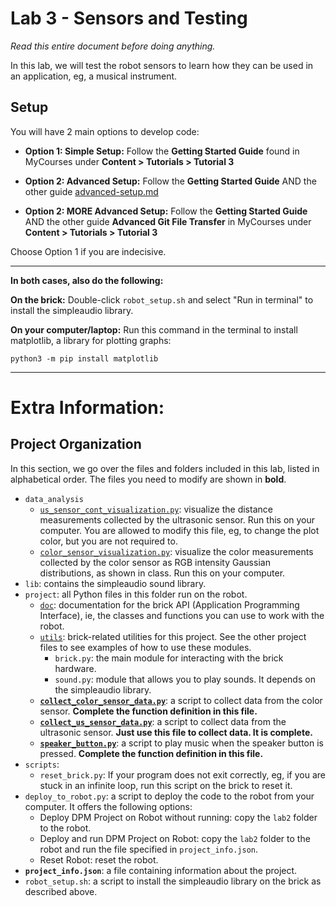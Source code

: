 # Lab 3 - Sensors and Testing

_Read this entire document before doing anything._

In this lab, we will test the robot sensors to learn how they can be used in an
application, eg, a musical instrument.

## Setup

You will have 2 main options to develop code:

- **Option 1: Simple Setup:** Follow the **Getting Started Guide** found in MyCourses under **Content > Tutorials > Tutorial 3**

- **Option 2: Advanced Setup:** Follow the **Getting Started Guide** AND the other guide [advanced-setup.md](./flexible-setup.md)

- **Option 2: MORE Advanced Setup:** Follow the **Getting Started Guide** AND the other guide **Advanced Git File Transfer** in MyCourses under **Content > Tutorials > Tutorial 3**

Choose Option 1 if you are indecisive.

___

**In both cases, also do the following:**

**On the brick:** Double-click `robot_setup.sh` and select "Run in terminal"
to install the simpleaudio library.

**On your computer/laptop:** Run this command in the terminal to install
matplotlib, a library for plotting graphs:

```
python3 -m pip install matplotlib
```
___










# Extra Information:

## Project Organization

In this section, we go over the files and folders included in this lab,
listed in alphabetical order.
The files you need to modify are shown in **bold**.

- `data_analysis`
  - [`us_sensor_cont_visualization.py`](data_analysis/us_sensor_cont_visualization.py):
  visualize the distance measurements
  collected by the ultrasonic sensor. Run this on your computer.
  You are allowed to modify this file, eg, to change the plot color,
  but you are not required to.
  - [`color_sensor_visualization.py`](data_analysis/color_sensor_visualization.py):
  visualize the color measurements collected by the color sensor as
  RGB intensity Gaussian distributions, as shown in class. Run this on your computer.
- `lib`: contains the simpleaudio sound library.
- `project`: all Python files in this folder run on the robot.
  - [`doc`](project/doc): documentation for the brick API
  (Application Programming Interface), ie, the classes and functions
  you can use to work with the robot.
  - [`utils`](project/utils): brick-related utilities for this project.
  See the other project files to see examples of how to use these modules.
    - `brick.py`: the main module for interacting with the brick hardware.
    - `sound.py`: module that allows you to play sounds.
    It depends on the simpleaudio library.
  - [**`collect_color_sensor_data.py`**](project/collect_color_sensor_data.py):
  a script to collect data from the color sensor.
  **Complete the function definition in this file.**
  - [**`collect_us_sensor_data.py`**](project/collect_us_sensor_data.py):
  a script to collect data from the ultrasonic sensor.
  **Just use this file to collect data. It is complete.**
  - [**`speaker_button.py`**](project/speaker_button.py):
  a script to play music when the speaker button is pressed.
  **Complete the function definition in this file.**
- `scripts`:
  - `reset_brick.py`: If your program does not exit correctly, eg,
  if you are stuck in an infinite loop, run this script on the brick to reset it.
- `deploy_to_robot.py`: a script to deploy the code to the robot from your computer.
  It offers the following options:
  - Deploy DPM Project on Robot without running:
  copy the `lab2` folder to the robot.
  - Deploy and run DPM Project on Robot:
  copy the `lab2` folder to the robot and run the file specified
  in `project_info.json`.
  - Reset Robot: reset the robot.
- **`project_info.json`**: a file containing information about the project.
- `robot_setup.sh`: a script to install the simpleaudio library on
the brick as described above.

